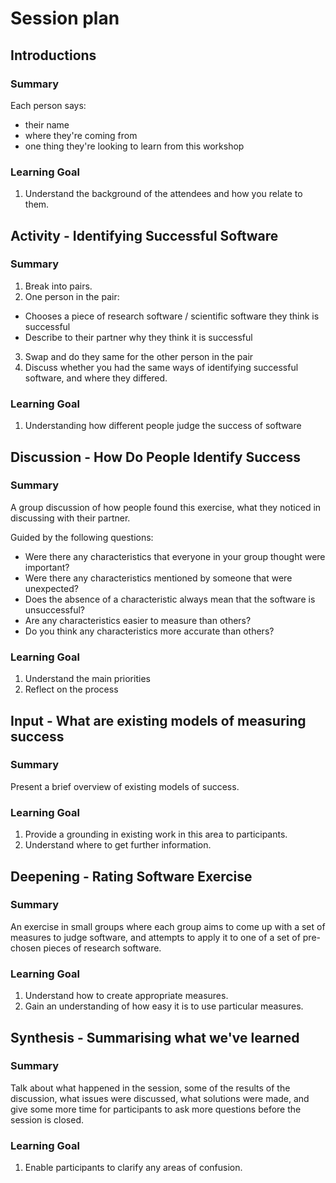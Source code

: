 # Session plan

## Introductions

### Summary

Each person says:
* their name
* where they're coming from
* one thing they're looking to learn from this workshop

### Learning Goal

1. Understand the background of the attendees and how you relate to them.


## Activity - Identifying Successful Software

### Summary

1. Break into pairs. 
2. One person in the pair:
  * Chooses a piece of research software / scientific software they think is successful
  * Describe to their partner why they think it is successful
3. Swap and do they same for the other person in the pair
4. Discuss whether you had the same ways of identifying successful software, and where they differed.

### Learning Goal

1. Understanding how different people judge the success of software

## Discussion - How Do People Identify Success

### Summary

A group discussion of how people found this exercise, what they noticed in discussing with their partner. 

Guided by the following questions:
* Were there any characteristics that everyone in your group thought were important?
* Were there any characteristics mentioned by someone that were unexpected?
* Does the absence of a characteristic always mean that the software is unsuccessful?
* Are any characteristics easier to measure than others?
* Do you think any characteristics more accurate than others?

### Learning Goal

1. Understand the main priorities
2. Reflect on the process 


## Input - What are existing models of measuring success

### Summary

Present a brief overview of existing models of success.

### Learning Goal

1. Provide a grounding in existing work in this area to participants.
2. Understand where to get further information.

## Deepening - Rating Software Exercise

### Summary

An exercise in small groups where each group aims to come up with a set of measures to judge software, 
and attempts to apply it to one of a set of pre-chosen pieces of research software.

### Learning Goal

1. Understand how to create appropriate measures.
2. Gain an understanding of how easy it is to use particular measures.

## Synthesis - Summarising what we've learned

### Summary

Talk about what happened in the session, some of the results of the discussion, what issues were discussed, 
what solutions were made, and give some more time for participants to ask more questions before the session is closed.

### Learning Goal

1. Enable participants to clarify any areas of confusion.

